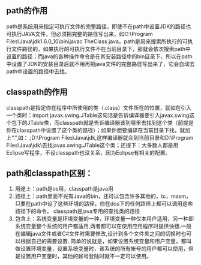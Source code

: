 ## path的作用
path是系统用来指定可执行文件的完整路径，即使不在path中设置JDK的路径也可执行JAVA文件，但必须把完整的路径写出来，如C:\Program Files\Java\jdk1.6.0_10\bin\javac TheClass.java。path是用来搜索所执行的可执行文件路径的，如果执行的可执行文件不在当前目录下，那就会依次搜索path中设置的路径；而java的各种操作命令是在其安装路径中的bin目录下，所以在path中设置了JDK的安装目录后就不用再把java文件的完整路径写出来了，它会自动去path中设置的路径中去找。

## classpath的作用
classpath是指定你在程序中所使用的类（.class）文件所在的位置，就如在引入一个类时：import javax.swing.JTable这句话是告诉编译器要引入javax.swing这个包下的JTable类，而classpath就是告诉编译器该到哪里去找到这个类（前提是你在classpath中设置了这个类的路径）；如果你想要编译在当前目录下找，就加上“.”,如：.;D:\Program Files\Java\jdk\,这样编译器就会到当前目录和D:\Program Files\Java\jdk\去找javax.swing.JTable这个类；还提下：大多数人都是用Eclipse写程序，不设classpath也没关系，因为Eclipse有相关的配置。

## path和classpath区别：
1.	用途上：path是os用，classpath是java用  
2.	路径上：path里面不光有Java的bin，还可以包含许多其他的，tc，masm，只要在path中设了这些环境的路径，你在dos下的任何路径上都可以调用这些路径下的命令。 classpath是java专用的查找类的路径  
3.	包含上：系统变量是环境变量的一种，环境变量一种仅本用户适用，另一种即系统变量整个系统的用户都适用,两者都可以在使用应用程序时提供快捷.一般在编辑java文件或者C#文件时需要修改,设计到多个文件夹之间的切换时也可以根据自己的需要设置. 简单的说就是，如果设置系统变量和用户变量，都叫做设置环境变量，设置系统变量时，该系统的所有帐号的用户都可以使用，但是设置用户变量时，其他的帐号登陆时就不一定可以使用。   
